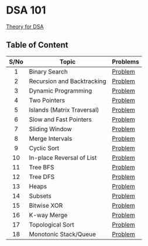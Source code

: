 # DSA 101

[Theory for DSA](https://dheeraj120501.notion.site/Data-Structures-and-Algorithms-8550600860f04af3ab7ee80274d8919b?pvs=4)

## Table of Content

| S/No | Topic                      | Problems                                     |
| :--: | -------------------------- | -------------------------------------------- |
|  1   | Binary Search              | [Problem](./Binary%20Search)                 |
|  2   | Recursion and Backtracking | [Problem](./Recursion%20and%20Backtracking/) |
|  3   | Dynamic Programming        | [Problem](./Dynamic%20Programing/)           |
|  4   | Two Pointers               | [Problem](.)                                 |
|  5   | Islands (Matrix Traversal) | [Problem](.)                                 |
|  6   | Slow and Fast Pointers     | [Problem](.)                                 |
|  7   | Sliding Window             | [Problem](.)                                 |
|  8   | Merge Intervals            | [Problem](.)                                 |
|  9   | Cyclic Sort                | [Problem](.)                                 |
|  10  | In-place Reversal of List  | [Problem](.)                                 |
|  11  | Tree BFS                   | [Problem](.)                                 |
|  12  | Tree DFS                   | [Problem](.)                                 |
|  13  | Heaps                      | [Problem](.)                                 |
|  14  | Subsets                    | [Problem](.)                                 |
|  15  | Bitwise XOR                | [Problem](.)                                 |
|  16  | K-way Merge                | [Problem](.)                                 |
|  17  | Topological Sort           | [Problem](.)                                 |
|  18  | Monotonic Stack/Queue      | [Problem](.)                                 |

